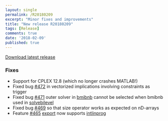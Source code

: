 ```yaml
---
layout: single
permalink: /R20180209
excerpt: "Minor fixes and improvements"
title: "New release R20180209"
tags: [Release]
comments: true
date: '2018-02-09'
published: true
---
```


[Download latest release](/download)

### Fixes


* Support for CPLEX 12.8 (which no longer crashes MATLAB!)
* Fixed bug [#472](github.com/yalmip/YALMIP/issues/472) in vectorized implications involving constraints as trigger
* Fixed bug [#471](github.com/yalmip/YALMIP/issues/471) outer solver in [bmibnb](yalmip.github.io/solver/bmibnb/) cannot be selected when bmibnb used in [solvebilevel](yalmip.github.io/command/solvebilevel/)
* Fixed bug [#469](github.com/yalmip/YALMIP/issues/469) so that size operator works as expected on nD-arrays
* Feature [#465](github.com/yalmip/YALMIP/issues/465) [export](yalmip.github.io/command/export/) now supports [intlinprog](yalmip.github.io/solver/intlinprog/)











